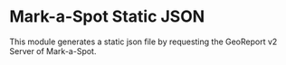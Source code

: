 # Mark-a-Spot Static JSON 

This module generates a static json file by requesting the GeoReport v2 Server of Mark-a-Spot.

